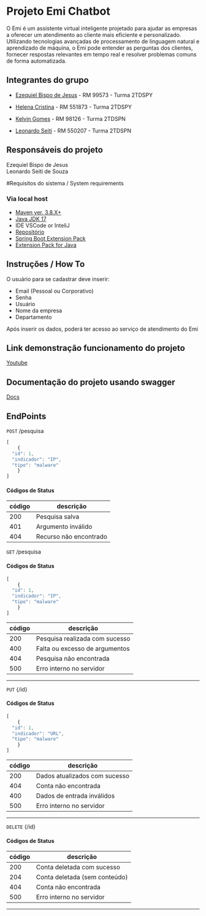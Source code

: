 # Projeto Emi Chatbot
O Emi é um assistente virtual inteligente projetado para ajudar as empresas a oferecer um atendimento ao cliente mais eficiente e personalizado. Utilizando tecnologias avançadas de processamento de linguagem natural e aprendizado de máquina, o Emi pode entender as perguntas dos clientes, fornecer respostas relevantes em tempo real e resolver problemas comuns de forma automatizada.

## Integrantes do grupo

- [Ezequiel Bispo de Jesus](https://github.com/EzequielBispo) - RM 99573 - Turma  2TDSPY

- [Helena Cristina](https://github.com/19helena) - RM 551873 - Turma  2TDSPY

- [Kelvin Gomes](https://github.com/kelving0mes) - RM 98126 - Turma  2TDSPN 

- [Leonardo Seiti](https://github.com/LeonardoSeiti) - RM 550207 - Turma  2TDSPN

## Responsáveis do projeto
Ezequiel Bispo de Jesus<br>
Leonardo Seiti de Souza

#Requisitos do sistema / System requirements

### Via local host
- [Maven ver. 3.8.X+](https://maven.apache.org/download.cgi)
- [Java JDK 17](https://www.oracle.com/br/java/technologies/downloads/#java17)
- IDE VSCode or InteliJ
- [Repositório](https://github.com/LeonardoSeiti/Sprint-DevOps.git)
- [Spring Boot Extension Pack](https://marketplace.visualstudio.com/items?itemName=vmware.vscode-boot-dev-pack)
- [Extension Pack for Java](https://marketplace.visualstudio.com/items?itemName=vscjava.vscode-java-pack)

## Instruções / How To
O usuário para se cadastrar deve inserir:
- Email (Pessoal ou Corporativo)
- Senha
- Usuário
- Nome da empresa
- Departamento

Após inserir os dados, poderá ter acesso ao serviço de atendimento do Emi

## Link demonstração funcionamento do projeto

[Youtube](https://youtu.be/XDbw8Rf_-4o)

## Documentação do projeto usando swagger
[Docs](https://api-sprint-emi.azurewebsites.net/swagger-ui/index.html)

## EndPoints
`POST` /pesquisa <br>

```js
[
    {
  "id": 1,
  "indicador": "IP",
  "tipo": "malware"
    }
]
```

#### Códigos de Status
|código|descrição
|------|---------
| 200| Pesquisa salva
| 401| Argumento inválido  
| 404| Recurso não encontrado

`GET` /pesquisa <br>
#### Códigos de Status


```js
[
    {
  "id": 1,
  "indicador": "IP",
  "tipo": "malware"
    }
]
```

|código|descrição
|------|---------
| 200 | Pesquisa realizada com sucesso           
| 400 | Falta ou excesso de argumentos           
| 404 | Pesquisa não encontrada                  
| 500 | Erro interno no servidor                 
---

`PUT` {/id} <br>
#### Códigos de Status

```js
[
    {
  "id": 1,
  "indicador": "URL",
  "tipo": "malware"
    }
]
```

|código|descrição
|------|---------
| 200 | Dados atualizados com sucesso  |
| 404 | Conta não encontrada           |
| 400 | Dados de entrada inválidos     |
| 500 | Erro interno no servidor       |
---

`DELETE` {/id} <br>
#### Códigos de Status

|código|descrição
|------|---------
| 200 | Conta deletada com sucesso     |
| 204 | Conta deletada (sem conteúdo)  |
| 404 | Conta não encontrada           |
| 500 | Erro interno no servidor       |
---


